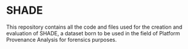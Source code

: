 # SHADE
This repository contains all the code and files used for the creation and evaluation of SHADE, a dataset born to be used in the field of Platform Provenance Analysis for forensics purposes.
